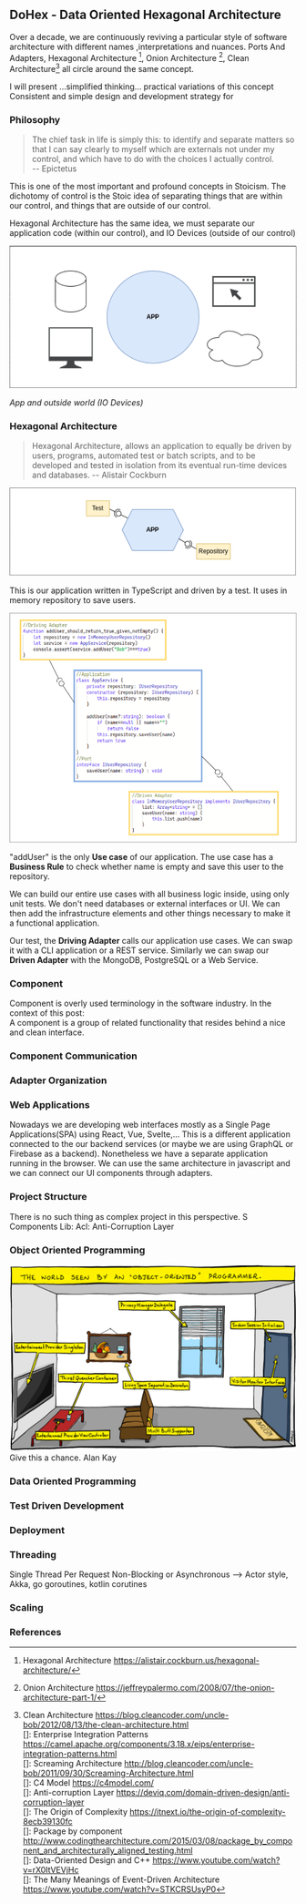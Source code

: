 ## DoHex - Data Oriented Hexagonal Architecture 

Over a decade, we are continuously reviving a particular style of software architecture with different names ,interpretations and nuances. Ports And Adapters, Hexagonal Architecture [^1], Onion Architecture [^2], Clean Architecture[^3] all circle around the same concept.  
 
I will present ...simplified thinking... practical variations of this concept
Consistent and simple design and development strategy for 
 
### Philosophy  

> The chief task in life is simply this: to identify and separate matters so that I can say clearly to myself which are externals not under my control, and which have to do with the choices I actually control.  
> -- Epictetus

This is one of the most important and profound concepts in Stoicism. The dichotomy of control is the Stoic idea of separating things that are within our control, and things that are outside of our control.   

Hexagonal Architecture has the same idea, we must separate our application code (within our control), and IO Devices (outside of our control)  

![enter image description here](https://raw.githubusercontent.com/alicemunsal/dohex/master/diagrams/1-App.png)

*App and outside world (IO Devices)*  

  ### Hexagonal Architecture  
> Hexagonal Architecture, allows an application to equally be driven by users, programs, automated test or batch scripts, and to be developed and tested in isolation from its eventual run-time devices and databases.
> -- Alistair Cockburn  

![enter image description here](https://raw.githubusercontent.com/alicemunsal/dohex/master/diagrams/1-Hex.png)

This is our application written in TypeScript and driven by a test. It uses in memory repository to save users.  

![enter image description here](https://raw.githubusercontent.com/alicemunsal/dohex/master/diagrams/1-Code.png)

"addUser" is the only **Use case** of our application. The use case has a **Business Rule** to check whether name is empty and save this user to the repository.   

We can build our entire use cases with all business logic inside, using only unit tests. We don't need databases or external interfaces or UI. We can then add the infrastructure elements and other things necessary to make it a functional application.  

Our test, the **Driving Adapter** calls our application use cases. We can swap it with a CLI application or  a REST service. Similarly we can swap our **Driven Adapter** with the MongoDB, PostgreSQL or a Web Service. 

### Component 

Component is overly used terminology in the software industry. In the context of this post:  
A component is a group of related functionality that resides behind a nice and clean interface. 



### Component Communication

### Adapter Organization

### Web Applications

Nowadays we are developing web interfaces mostly as a Single Page Applications(SPA) using React, Vue, Svelte,... This is a different application connected to the our backend services (or maybe we are using GraphQL or Firebase as a backend). Nonetheless we have a separate application running in the browser. We can use the same architecture in javascript and we can connect our UI components through adapters.

### Project Structure
There is no such thing as complex project in this perspective. S
Components
Lib: 
Acl: Anti-Corruption Layer 

### Object Oriented Programming
![OO Programmer](https://raw.githubusercontent.com/alicemunsal/dohex/master/diagrams/ooprogrammer.png)
Give this a chance.
Alan Kay 

### Data Oriented Programming

### Test Driven Development

### Deployment


### Threading
Single Thread Per Request
Non-Blocking or Asynchronous  --> Actor style, Akka, go goroutines, kotlin corutines

### Scaling

### References
[^1]: Hexagonal Architecture https://alistair.cockburn.us/hexagonal-architecture/  
[^2]: Onion Architecture https://jeffreypalermo.com/2008/07/the-onion-architecture-part-1/  
[^3]: Clean Architecture https://blog.cleancoder.com/uncle-bob/2012/08/13/the-clean-architecture.html  
[]: Enterprise Integration Patterns https://camel.apache.org/components/3.18.x/eips/enterprise-integration-patterns.html  
[]: Screaming Architecture http://blog.cleancoder.com/uncle-bob/2011/09/30/Screaming-Architecture.html  
[]: C4 Model https://c4model.com/  
[]: Anti-corruption Layer https://deviq.com/domain-driven-design/anti-corruption-layer  
[]: The Origin of Complexity https://itnext.io/the-origin-of-complexity-8ecb39130fc  
[]: Package by component http://www.codingthearchitecture.com/2015/03/08/package_by_component_and_architecturally_aligned_testing.html  
[]: Data-Oriented Design and C++ https://www.youtube.com/watch?v=rX0ItVEVjHc  
[]: The Many Meanings of Event-Driven Architecture https://www.youtube.com/watch?v=STKCRSUsyP0  


<!--stackedit_data:
eyJoaXN0b3J5IjpbLTE2MDEzOTcwMDIsLTEzNzcyNjgxNDMsLT
YyMTM4NDU1MCw1MjM2MjcxNjQsLTI2NjE5ODkwNiwtNjg1MDQ2
NDkwLC0xMDU3OTA4Njg5LC0xOTUwNzA2MzgxLDIxMzE0OTg2Mj
ksLTU4NjcyNTc5LDcwNjg0MzY4NywxODAzMjY0NzU5LDE1NzA3
OTE4MTEsLTE3NDAwMjA0ODcsLTExNDIzNjc3MzIsMTkzMTQyNT
k5NCw2NzU2MDEyNzEsMTU0NjU0MzAxMSw5MDU3MjE3MDgsNTk2
MTUzNzQ5XX0=
-->